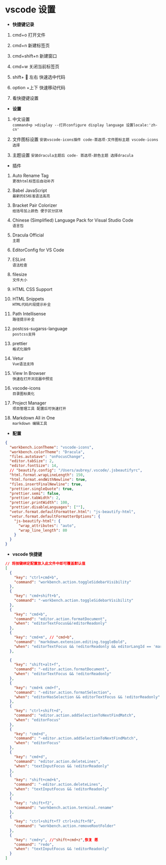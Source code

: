 # vscode 设置

- **快捷键记录**

1. cmd+o 打开文件

2. cmd+n 新建标签页

3. cmd+shift+n 新建窗口

4. cmd+w 关闭当前标签页

5. shift+  左右 快速选中代码

6. option +上下 快速移动代码

7. 看快捷键设置

- **设置**

1. 中文设置  
   `command+p >display --打开configure display language 设置locale:'zh-cn'`
2. 文件图标设置
   `安装vscode-icons插件 code-首选项-文件图标主题 vscode-icons选择`

3. 主题设置
   `安装dracula主题后 code- 首选项-颜色主题 选择dracula`

- 插件

1. Auto Rename Tag  
   `更改html标签后自动补齐`
2. Babel JavaScript  
   `最新的ES标准语法高亮`
3. Bracket Pair Colorizer  
   `给括号加上颜色 便于区分区块`
4. Chinese (Simplified) Language Pack for Visual Studio Code  
   `语言包`
5. Dracula Official  
   `主题`
6. EditorConfig for VS Code

7. ESLint  
   `语法检查`
8. filesize  
   `文件大小`
9. HTML CSS Support

10. HTML Snippets  
    `HTML代码片段提示补全`

11. Path Intellisense  
    `路径提示补全`
12. postcss-sugarss-language  
    `postcss支持`
13. prettier  
    `格式化插件`
14. Vetur  
    `Vue语法支持`
15. View In Browser  
    `快速在打开浏览器中预览`
16. vscode-icons  
    `目录图标美化`
17. Project Manager  
    `项目管理工具 配置后可快速打开`
18. Markdown All in One  
    `markdown 编辑工具`

- **配置**

```JSON
{
  "workbench.iconTheme": "vscode-icons",
  "workbench.colorTheme": "Dracula",
  "files.autoSave": "onFocusChange",
  "editor.tabSize": 2,
  "editor.fontSize": 14,
  // "beautify.config": "/Users/aubrey/.vscode/.jsbeautifyrc",
  "html.format.wrapLineLength": 150,
  "html.format.endWithNewline": true,
  "files.insertFinalNewline": true,
  "prettier.singleQuote": true,
  "prettier.semi": false,
  "prettier.tabWidth": 2,
  "prettier.printWidth": 100,
  "prettier.disableLanguages": [""],
  "vetur.format.defaultFormatter.html": "js-beautify-html",
  "vetur.format.defaultFormatterOptions": {
    "js-beautify-html": {
      "wrap_attributes": "auto",
      "wrap_line_length": 80
    }
  }
}
```

- **vscode 快捷键**

```JSON
// 将按键绑定配置放入此文件中即可覆盖默认值
[
  {
    "key": "ctrl+cmd+b",
    "command": "workbench.action.toggleSidebarVisibility"
  },
  {
    "key": "cmd+shift+b",
    "command": "-workbench.action.toggleSidebarVisibility"
  },
  {
    "key": "cmd+b",
    "command": "editor.action.formatDocument",
    "when": "editorTextFocus&&!editorReadonly"
  },
  {
    "key": "cmd+m", // "cmd+b",
    "command": "markdown.extension.editing.toggleBold",
    "when": "editorTextFocus && !editorReadonly && editorLangId == 'markdown'"
  },

  {
    "key": "shift+alt+f",
    "command": "-editor.action.formatDocument",
    "when": "editorTextFocus && !editorReadonly"
  },
  {
    "key": "cmd+k cmd+f",
    "command": "-editor.action.formatSelection",
    "when": "editorHasSelection && editorTextFocus && !editorReadonly"
  },
  {
    "key": "ctrl+shift+d",
    "command": "editor.action.addSelectionToNextFindMatch",
    "when": "editorFocus"
  },
  {
    "key": "cmd+d",
    "command": "-editor.action.addSelectionToNextFindMatch",
    "when": "editorFocus"
  },
  {
    "key": "cmd+d",
    "command": "editor.action.deleteLines",
    "when": "textInputFocus && !editorReadonly"
  },
  {
    "key": "shift+cmd+k",
    "command": "-editor.action.deleteLines",
    "when": "textInputFocus && !editorReadonly"
  },
  {
    "key": "shift+f2",
    "command": "workbench.action.terminal.rename"
  },
  {
    "key": "ctrl+shift+f7 ctrl+shift+f8",
    "command": "workbench.action.removeRootFolder"
  },
  {
    "key": "cmd+y", //"shift+cmd+z",恢复 愿
    "command": "redo",
    "when": "textInputFocus && !editorReadonly"
  }
]
```
